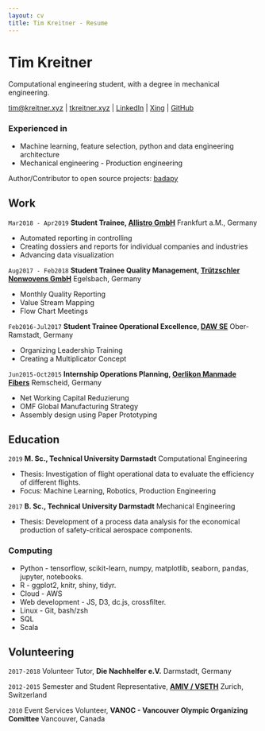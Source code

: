 ```yaml
---
layout: cv
title: Tim Kreitner - Resume
---
```

# Tim Kreitner
Computational engineering student, with a degree in mechanical engineering.

<div id="webaddress">
<a href="mailto:tim@kreitner.xyz">tim@kreitner.xyz</a>
| <a href="http://tkreitner.xyz">tkreitner.xyz</a>
| <a href="https://www.linkedin.com/in/tim-kreitner-93632376/">LinkedIn</a>
| <a href="https://www.xing.com/profile/Tim_Kreitner/">Xing</a>
| <a href="http://github.com/tabassco">GitHub</a>
</div>

### Experienced in

- Machine learning, feature selection, python and data engineering architecture
- Mechanical engineering - Production engineering


Author/Contributor to open source projects: [badapy](https://github.com/tabassco/badapy)

## Work

`Mar2018 - Apr2019`
__Student Trainee, [Allistro GmbH](https://www.allistro.de/en/homepage-en/)__ Frankfurt a.M., Germany

- Automated reporting in controlling
- Creating dossiers and reports for individual companies and industries
- Advancing data visualization


`Aug2017 - Feb2018`
__Student Trainee Quality Management, [Trützschler Nonwovens GmbH](https://www.truetzschler-nonwovens.de/)__ Egelsbach, Germany

- Monthly Quality Reporting
- Value Stream Mapping
- Flow Chart Meetings


`Feb2016-Jul2017`
__Student Trainee Operational Excellence, [DAW SE](https://www.truetzschler-nonwovens.de/)__ Ober-Ramstadt, Germany

- Organizing Leadership Training
- Creating a Multiplicator Concept


`Jun2015-Oct2015`
__Internship Operations Planning, [Oerlikon Manmade Fibers](https://www.oerlikon.com/manmade-fibers/en/)__ Remscheid, Germany

- Net Working Capital Reduzierung
- OMF Global Manufacturing Strategy
- Assembly design using Paper Prototyping


## Education

`2019`
__M. Sc., Technical University Darmstadt__
Computational Engineering

- Thesis: Investigation of flight operational data to evaluate the efficiency of different flights.
- Focus: Machine Learning, Robotics, Production Engineering

`2017`
__B. Sc., Technical University Darmstadt__
Mechanical Engineering

- Thesis: Development of a process data analysis for the economical production of safety-critical aerospace components.


### Computing

- Python - tensorflow, scikit-learn, numpy, matplotlib, seaborn, pandas, jupyter, notebooks.
- R - ggplot2, knitr, shiny, tidyr.
- Cloud - AWS
- Web development - JS, D3, dc.js, crossfilter.
- Linux - Git, bash/zsh
- SQL
- Scala

## Volunteering
`2017-2018`
Volunteer Tutor, __Die Nachhelfer e.V.__ Darmstadt, Germany

`2012-2015`
Semester and Student Representative, __[AMIV / VSETH](https://amiv.ethz.ch/en/)__ Zurich, Switzerland


`2010`
Event Services Volunteer, __VANOC - Vancouver Olympic Organizing Comittee__ Vancouver, Canada
